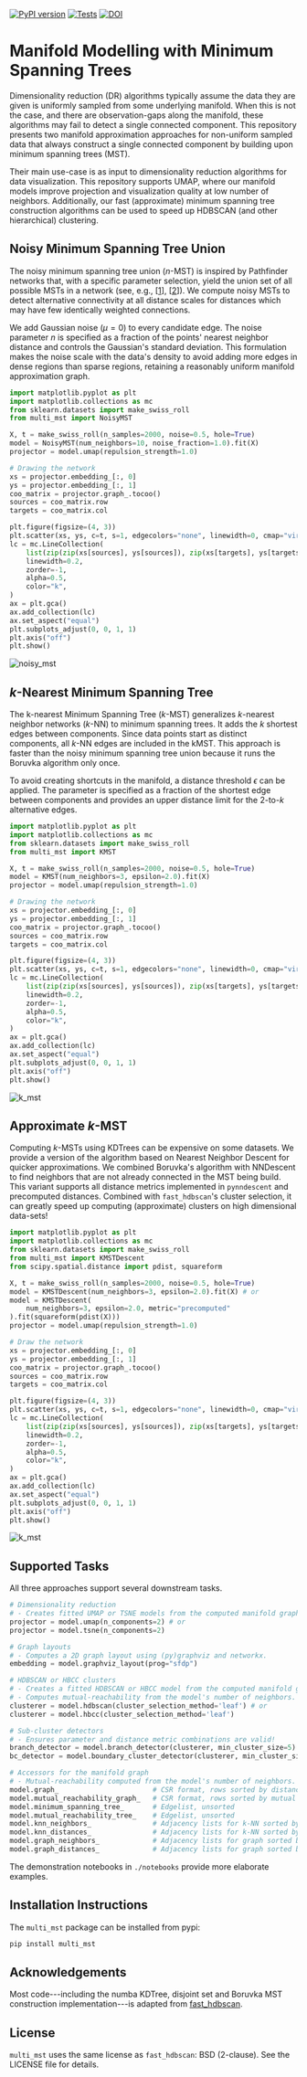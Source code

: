 [![PyPI version](https://badge.fury.io/py/multi-mst.svg)](https://badge.fury.io/py/multi-mst)
[![Tests](https://github.com/vda-lab/multi_mst/actions/workflows/Tests.yml/badge.svg?branch=main)](https://github.com/vda-lab/multi_mst/actions/workflows/Tests.yml)
[![DOI](https://zenodo.org/badge/782003801.svg)](https://doi.org/10.5281/zenodo.13929036)

Manifold Modelling with Minimum Spanning Trees
==============================================

Dimensionality reduction (DR) algorithms typically assume the data they are
given is uniformly sampled from some underlying manifold. When this is not the
case, and there are observation-gaps along the manifold, these algorithms may
fail to detect a single connected component. This repository presents two
manifold approximation approaches for non-uniform sampled data that always
construct a single connected component by building upon minimum spanning trees
(MST).

Their main use-case is as input to dimensionality reduction algorithms for data
visualization. This repository supports UMAP, where our manifold models improve
projection and visualization quality at low number of neighbors. Additionally,
our fast (approximate) minimum spanning tree construction algorithms can be used
to speed up HDBSCAN (and other hierarchical) clustering.


Noisy Minimum Spanning Tree Union
---------------------------------

The noisy minimum spanning tree union ($n$-MST) is inspired by Pathfinder
networks that, with a specific parameter selection, yield the union set of all
possible MSTs in a network (see, e.g., [[1]], [[2]]). We compute noisy MSTs to
detect alternative connectivity at all distance scales for distances which may
have few identically weighted connections.

We add Gaussian noise ($\mu=0$) to every candidate edge. The noise parameter $n$
is specified as a fraction of the points' nearest neighbor distance and
controls the Gaussian's standard deviation. This formulation makes the noise
scale with the data's density to avoid adding more edges in dense regions than
sparse regions, retaining a reasonably uniform manifold approximation graph.

```python
import matplotlib.pyplot as plt
import matplotlib.collections as mc
from sklearn.datasets import make_swiss_roll
from multi_mst import NoisyMST

X, t = make_swiss_roll(n_samples=2000, noise=0.5, hole=True)
model = NoisyMST(num_neighbors=10, noise_fraction=1.0).fit(X)
projector = model.umap(repulsion_strength=1.0)

# Drawing the network
xs = projector.embedding_[:, 0]
ys = projector.embedding_[:, 1]
coo_matrix = projector.graph_.tocoo()
sources = coo_matrix.row
targets = coo_matrix.col

plt.figure(figsize=(4, 3))
plt.scatter(xs, ys, c=t, s=1, edgecolors="none", linewidth=0, cmap="viridis")
lc = mc.LineCollection(
    list(zip(zip(xs[sources], ys[sources]), zip(xs[targets], ys[targets]))),
    linewidth=0.2,
    zorder=-1,
    alpha=0.5,
    color="k",
)
ax = plt.gca()
ax.add_collection(lc)
ax.set_aspect("equal")
plt.subplots_adjust(0, 0, 1, 1)
plt.axis("off")
plt.show()
```
![noisy_mst](./docs/_static/noisy_mst.png)

$k$-Nearest Minimum Spanning Tree 
---------------------------------

The k-nearest Minimum Spanning Tree ($k$-MST) generalizes $k$-nearest neighbor
networks ($k$-NN) to minimum spanning trees. It adds the $k$ shortest edges
between components. Since data points start as distinct components, all $k$-NN
edges are included in the kMST. This approach is faster than the noisy minimum
spanning tree union because it runs the Boruvka algorithm only once.

To avoid creating shortcuts in the manifold, a distance threshold $\epsilon$ can
be applied. The parameter is specified as a fraction of the shortest edge
between components and provides an upper distance limit for the $2$-to-$k$
alternative edges.

```python
import matplotlib.pyplot as plt
import matplotlib.collections as mc
from sklearn.datasets import make_swiss_roll
from multi_mst import KMST

X, t = make_swiss_roll(n_samples=2000, noise=0.5, hole=True)
model = KMST(num_neighbors=3, epsilon=2.0).fit(X)
projector = model.umap(repulsion_strength=1.0)

# Drawing the network
xs = projector.embedding_[:, 0]
ys = projector.embedding_[:, 1]
coo_matrix = projector.graph_.tocoo()
sources = coo_matrix.row
targets = coo_matrix.col

plt.figure(figsize=(4, 3))
plt.scatter(xs, ys, c=t, s=1, edgecolors="none", linewidth=0, cmap="viridis")
lc = mc.LineCollection(
    list(zip(zip(xs[sources], ys[sources]), zip(xs[targets], ys[targets]))),
    linewidth=0.2,
    zorder=-1,
    alpha=0.5,
    color="k",
)
ax = plt.gca()
ax.add_collection(lc)
ax.set_aspect("equal")
plt.subplots_adjust(0, 0, 1, 1)
plt.axis("off")
plt.show()
```
![k_mst](./docs/_static/k_mst.png)


Approximate $k$-MST
-------------------

Computing $k$-MSTs using KDTrees can be expensive on some datasets. We provide a
version of the algorithm based on Nearest Neighbor Descent for quicker
approximations. We combined Boruvka's algorithm with NNDescent to find neighbors
that are not already connected in the MST being build. This variant supports all
distance metrics implemented in `pynndescent` and precomputed distances.
Combined with `fast_hdbscan`'s cluster selection, it can greatly speed up
computing (approximate) clusters on high dimensional data-sets!


```python
import matplotlib.pyplot as plt
import matplotlib.collections as mc
from sklearn.datasets import make_swiss_roll
from multi_mst import KMSTDescent
from scipy.spatial.distance import pdist, squareform

X, t = make_swiss_roll(n_samples=2000, noise=0.5, hole=True)
model = KMSTDescent(num_neighbors=3, epsilon=2.0).fit(X) # or
model = KMSTDescent(
    num_neighbors=3, epsilon=2.0, metric="precomputed"
).fit(squareform(pdist(X)))
projector = model.umap(repulsion_strength=1.0)

# Draw the network
xs = projector.embedding_[:, 0]
ys = projector.embedding_[:, 1]
coo_matrix = projector.graph_.tocoo()
sources = coo_matrix.row
targets = coo_matrix.col

plt.figure(figsize=(4, 3))
plt.scatter(xs, ys, c=t, s=1, edgecolors="none", linewidth=0, cmap="viridis")
lc = mc.LineCollection(
    list(zip(zip(xs[sources], ys[sources]), zip(xs[targets], ys[targets]))),
    linewidth=0.2,
    zorder=-1,
    alpha=0.5,
    color="k",
)
ax = plt.gca()
ax.add_collection(lc)
ax.set_aspect("equal")
plt.subplots_adjust(0, 0, 1, 1)
plt.axis("off")
plt.show()
```
![k_mst](./docs/_static/k_mst_descent.png)


Supported Tasks
---------------

All three approaches support several downstream tasks.

```python
# Dimensionality reduction
# - Creates fitted UMAP or TSNE models from the computed manifold graph.
projector = model.umap(n_components=2) # or
projector = model.tsne(n_components=2)

# Graph layouts
# - Computes a 2D graph layout using (py)graphviz and networkx.
embedding = model.graphviz_layout(prog="sfdp")

# HDBSCAN or HBCC clusters
# - Creates a fitted HDBSCAN or HBCC model from the computed manifold graph.
# - Computes mutual-reachability from the model's number of neighbors.
clusterer = model.hdbscan(cluster_selection_method='leaf') # or
clusterer = model.hbcc(cluster_selection_method='leaf')

# Sub-cluster detectors
# - Ensures parameter and distance metric combinations are valid!
branch_detector = model.branch_detector(clusterer, min_cluster_size=5)
bc_detector = model.boundary_cluster_detector(clusterer, min_cluster_size=5)

# Accessors for the manifold graph
# - Mutual-reachability computed from the model's number of neighbors.
model.graph_                       # CSR format, rows sorted by distance
model.mutual_reachability_graph_   # CSR format, rows sorted by mutual reachability
model.minimum_spanning_tree_       # Edgelist, unsorted 
model.mutual_reachability_tree_    # Edgelist, unsorted
model.knn_neighbors_               # Adjacency lists for k-NN sorted by distance
model.knn_distances_               # Adjacency lists for k-NN sorted by distance
model.graph_neighbors_             # Adjacency lists for graph sorted by distance, -1 = missing
model.graph_distances_             # Adjacency lists for graph sorted by distance, inf = missing
```

The demonstration notebooks in `./notebooks` provide more elaborate examples.


Installation Instructions
-------------------------

The `multi_mst` package can be installed from pypi:

```bash
pip install multi_mst
```

Acknowledgements
----------------

Most code---including the numba KDTree, disjoint set and Boruvka MST
construction implementation---is adapted from
[fast_hdbscan](https://github.com/TutteInstitute/fast_hdbscan).


License
-------

`multi_mst` uses the same license as `fast_hdbscan`: BSD (2-clause). See the
LICENSE file for details.


[1]: <https://onlinelibrary.wiley.com/doi/10.1002/asi.20904> "Pathfinder Networks"
[2]: <https://ieeexplore.ieee.org/document/8231853> "GraphRay"
